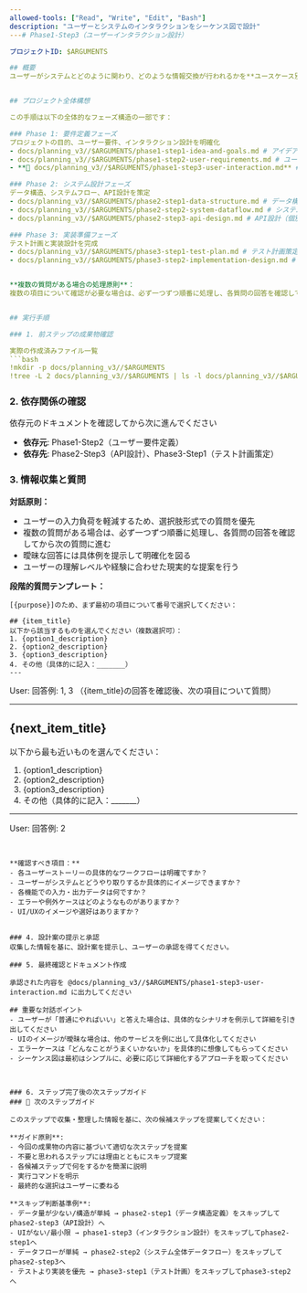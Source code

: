 ```yaml
---
allowed-tools: ["Read", "Write", "Edit", "Bash"]
description: "ユーザーとシステムのインタラクションをシーケンス図で設計"
---# Phase1-Step3（ユーザーインタラクション設計）

プロジェクトID: $ARGUMENTS

## 概要
ユーザーがシステムとどのように関わり、どのような情報交換が行われるかを**ユースケース別シーケンス図**を用いて視覚的に表現します。これにより、ユーザーとシステムの間のやり取り、およびインターフェースの振る舞いを明確にします。


## プロジェクト全体構想

この手順は以下の全体的なフェーズ構造の一部です：

### Phase 1: 要件定義フェーズ
プロジェクトの目的、ユーザー要件、インタラクション設計を明確化
- docs/planning_v3//$ARGUMENTS/phase1-step1-idea-and-goals.md # アイデアと目標の明確化
- docs/planning_v3//$ARGUMENTS/phase1-step2-user-requirements.md # ユーザー要件定義
- **🎯 docs/planning_v3//$ARGUMENTS/phase1-step3-user-interaction.md** # ユーザーインタラクション設計 ← **現在のステップ**

### Phase 2: システム設計フェーズ
データ構造、システムフロー、API設計を策定
- docs/planning_v3//$ARGUMENTS/phase2-step1-data-structure.md # データ構造定義
- docs/planning_v3//$ARGUMENTS/phase2-step2-system-dataflow.md # システム全体データフロー設計
- docs/planning_v3//$ARGUMENTS/phase2-step3-api-design.md # API設計（個別API）

### Phase 3: 実装準備フェーズ
テスト計画と実装設計を完成
- docs/planning_v3//$ARGUMENTS/phase3-step1-test-plan.md # テスト計画策定
- docs/planning_v3//$ARGUMENTS/phase3-step2-implementation-design.md # 実装設計


**複数の質問がある場合の処理原則**：
複数の項目について確認が必要な場合は、必ず一つずつ順番に処理し、各質問の回答を確認してから次の質問に進む。一度に全ての質問を提示することは避け、段階的なアプローチを取る。


## 実行手順

### 1. 前ステップの成果物確認

実際の作成済みファイル一覧
```bash
!mkdir -p docs/planning_v3//$ARGUMENTS
!tree -L 2 docs/planning_v3//$ARGUMENTS | ls -l docs/planning_v3//$ARGUMENTS
```

### 2. 依存関係の確認

依存元のドキュメントを確認してから次に進んでください


- **依存元**: Phase1-Step2（ユーザー要件定義）
- **依存先**: Phase2-Step3（API設計）、Phase3-Step1（テスト計画策定）
### 3. 情報収集と質問

**対話原則：**
- ユーザーの入力負荷を軽減するため、選択肢形式での質問を優先
- 複数の質問がある場合は、必ず一つずつ順番に処理し、各質問の回答を確認してから次の質問に進む
- 曖昧な回答には具体例を提示して明確化を図る
- ユーザーの理解レベルや経験に合わせた現実的な提案を行う

**段階的質問テンプレート：**
```
[{purpose}]のため、まず最初の項目について番号で選択してください：

## {item_title}
以下から該当するものを選んでください（複数選択可）：
1. {option1_description}
2. {option2_description}
3. {option3_description}
4. その他（具体的に記入：_______）
---
```

User: 回答例: 1, 3
（{item_title}の回答を確認後、次の項目について質問）

---

## {next_item_title}
以下から最も近いものを選んでください：
1. {option1_description}
2. {option2_description}
3. {option3_description}
4. その他（具体的に記入：_______）

---
User: 回答例: 2
```


**確認すべき項目：**
- 各ユーザーストーリーの具体的なワークフローは明確ですか？
- ユーザーがシステムとどうやり取りするか具体的にイメージできますか？
- 各機能での入力・出力データは何ですか？
- エラーや例外ケースはどのようなものがありますか？
- UI/UXのイメージや選好はありますか？


### 4. 設計案の提示と承認
収集した情報を基に、設計案を提示し、ユーザーの承認を得てください。

### 5. 最終確認とドキュメント作成

承認された内容を @docs/planning_v3//$ARGUMENTS/phase1-step3-user-interaction.md に出力してください

## 重要な対話ポイント
- ユーザーが「普通にやればいい」と答えた場合は、具体的なシナリオを例示して詳細を引き出してください
- UIのイメージが曖昧な場合は、他のサービスを例に出して具体化してください
- エラーケースは「どんなことがうまくいかないか」を具体的に想像してもらってください
- シーケンス図は最初はシンプルに、必要に応じて詳細化するアプローチを取ってください



### 6. ステップ完了後の次ステップガイド
### 🚀 次のステップガイド

このステップで収集・整理した情報を基に、次の候補ステップを提案してください：

**ガイド原則**:
- 今回の成果物の内容に基づいて適切な次ステップを提案
- 不要と思われるステップには理由とともにスキップ提案
- 各候補ステップで何をするかを簡潔に説明
- 実行コマンドを明示
- 最終的な選択はユーザーに委ねる

**スキップ判断基準例**:
- データ量が少ない/構造が単純 → phase2-step1（データ構造定義）をスキップしてphase2-step3（API設計）へ
- UIがない/最小限 → phase1-step3（インタラクション設計）をスキップしてphase2-step1へ
- データフローが単純 → phase2-step2（システム全体データフロー）をスキップしてphase2-step3へ
- テストより実装を優先 → phase3-step1（テスト計画）をスキップしてphase3-step2へ

